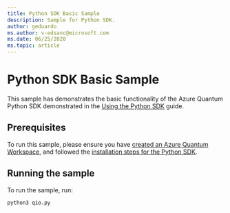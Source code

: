 ```yaml
---
title: Python SDK Basic Sample
description: Sample for Python SDK.
author: geduardo
ms.author: v-edsanc@microsoft.com
ms.date: 06/25/2020
ms.topic: article
---
```


# Python SDK Basic Sample
This sample has demonstrates the basic functionality of the Azure Quantum Python SDK demonstrated in the [Using the Python SDK](https://github.com/MicrosoftDocs/quantum-docs-private/wiki/Use-the-Python-SDK-for-Quantum-Inspired-Optimization) guide.

## Prerequisites
To run this sample, please ensure you have [created an Azure Quantum Workspace](https://github.com/MicrosoftDocs/quantum-docs-private/wiki/Create-quantum-workspaces-with-the-Azure-portal), and followed the [installation steps for the Python SDK](https://github.com/MicrosoftDocs/quantum-docs-private/wiki/Use-the-Python-SDK-for-Quantum-Inspired-Optimization).

## Running the sample
To run the sample, run:
```bash
python3 qio.py
```